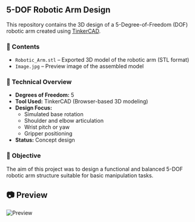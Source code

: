 
## 5-DOF Robotic Arm Design

This repository contains the 3D design of a 5-Degree-of-Freedom (DOF) robotic arm created using [TinkerCAD](https://www.tinkercad.com/).

### 📁 Contents

- `Robotic_Arm.stl` – Exported 3D model of the robotic arm (STL format)
- `Image.jpg` – Preview image of the assembled model

### 🔧 Technical Overview

- **Degrees of Freedom:** 5  
- **Tool Used:** TinkerCAD (Browser-based 3D modeling)
- **Design Focus:**
  - Simulated base rotation
  - Shoulder and elbow articulation
  - Wrist pitch or yaw
  - Gripper positioning
- **Status:** Concept design

### 🎯 Objective

The aim of this project was to design a functional and balanced 5-DOF robotic arm structure suitable for basic manipulation tasks.


## 📷 Preview

![Preview](image.jpg)

